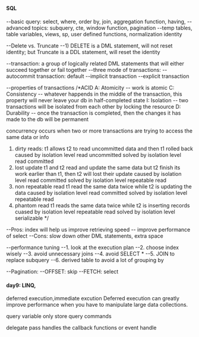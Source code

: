 <h2 align="center"> </h2>


#### SQL
--basic query: select, where, order by, join, aggregation function, having, 
--advanced topics: subquery, cte, window function, pagination
--temp tables, table variables, views, sp, user defined functions, normalization
identity


--Delete vs. Truncate
--1) DELETE is a DML statement, will not reset identity; but Truncate is a DDL statement, will reset the identity


--transaction: a group of logically related DML statements that will either succeed together or fail together
--three mode of transactions:
--autocommit transaction: default
--implicit transaction
--explicit transaction

--properties of transactions
/*ACID
A: Atomicity -- work is atomic
C: Consistency -- whatever happends in the middle of the transaction, this property will never leave your db in half-completed state
I: Isolation -- two transactions will be isolated from each other by locking the resource
D: Durability -- once the transaction is completed, then the changes it has made to the db will be permanent



concurrency occurs when two or more transactions are trying to access the same data or info
1. dirty reads:
	t1 allows t2 to read uncommitted data and then t1 rolled back
	caused by isolation level read uncommitted
	solved by isolation level read committed
2. lost update
	t1 and t2 read and update the same data but t2 finish its work earlier than t1, then t2 will lost their update
	caused by isolation level read committed
	solved by isolation level repeatable read
3. non repeatable read
	t1 read the same data twice while t2 is updating the data
	caused by isolation level read committed
	solved by isolation level repeatable read
4. phantom read
	t1 reads the same data twice while t2 is inserting records
	cuased by isolation level repeatable read
	solved by isolation level serializable
*/


--Pros: index will help us improve retrieving speed -- improve performance of select
--Cons: slow down other DML statements, extra space


--performance tuning
--1. look at the execution plan
--2. choose index wisely
--3. avoid unnecessary joins
--4. avoid SELECT *
--5. JOIN to replace subquery
--6. derived table to avoid a lot of grouping by


--Pagination:
--OFFSET: skip
--FETCH: select


#### day9: LINQ, 

deferred execution,immediate excution
Deferred execution can greatly improve performance when you have to manipulate large data collections.

query variable only store query commands

delegate
pass 
handles the callback functions or event handle
